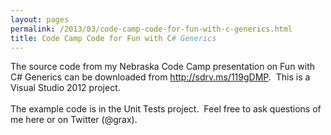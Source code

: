 ```yaml
---
layout: pages
permalink: /2013/03/code-camp-code-for-fun-with-c-generics.html
title: Code Camp Code for Fun with C# Generics
---
```

The source code from my Nebraska Code Camp presentation on Fun with C# Generics can be downloaded from&nbsp;<a href="http://sdrv.ms/119gDMP">http://sdrv.ms/119gDMP</a>. &nbsp;This is a Visual Studio 2012 project.<br />
<br />
The example code is in the Unit Tests project. &nbsp;Feel free to ask questions of me here or on Twitter (@grax).<br />
<br />
